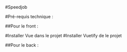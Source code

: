 #Speedjob

#Pré-requis technique : 

##Pour le front : 

#Installer Vue dans le projet
#Installer Vuetify de le projet

##Pour le back : 


